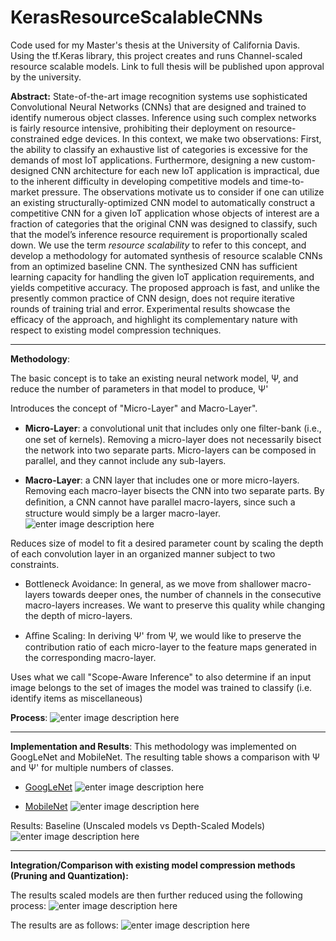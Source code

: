 # KerasResourceScalableCNNs
Code used for my Master's thesis at the University of California Davis.
Using the tf.Keras library, this project creates and runs Channel-scaled resource scalable models. Link to full thesis will be published upon approval by the university. 

**Abstract:**
State-of-the-art image recognition systems use sophisticated Convolutional Neural Networks (CNNs) that are designed and trained to identify numerous object classes. Inference using such complex networks is fairly resource intensive, prohibiting their deployment on resource-constrained edge devices. In this context, we make two observations: First, the ability to classify an exhaustive list of categories is excessive for the demands of most IoT applications. Furthermore, designing a new custom-designed CNN architecture for each new IoT application is impractical, due to the inherent difficulty in developing competitive models and time-to-market pressure. The observations motivate us to consider if one can utilize an existing structurally-optimized CNN model to automatically construct a competitive CNN for a given IoT application whose objects of interest are a fraction of categories that the original CNN was designed to classify, such that the model’s inference resource requirement is proportionally scaled down. We use the term *resource scalability* to refer to this concept, and develop a methodology for automated synthesis of resource scalable CNNs from an optimized baseline CNN. The synthesized CNN has sufficient learning capacity for handling the given IoT application requirements, and yields competitive accuracy. The proposed approach is fast, and unlike the presently common practice of CNN design, does not require iterative rounds of training trial and error. Experimental results showcase the efficacy of the approach, and highlight its complementary nature with respect to existing model compression techniques.

---
**Methodology**:

The basic concept is to take an existing neural network model, Ψ,  and reduce the number of parameters in that model to produce, Ψ'

Introduces the concept of "Micro-Layer" and Macro-Layer".

 - **Micro-Layer**:  a convolutional unit that includes only one ﬁlter-bank (i.e., one set of kernels). Removing a micro-layer does not necessarily bisect the network into two separate parts. Micro-layers can be composed in parallel, and they cannot include any sub-layers.

 - **Macro-Layer**: a CNN layer that includes one or more micro-layers. Removing each macro-layer bisects the CNN into two separate parts. By deﬁnition, a CNN cannot have parallel macro-layers, since such a structure would simply be a larger macro-layer. 
 ![enter image description here](https://drive.google.com/uc?export=view&id=1PSP18p8We8MM9XDLAVOUKPKr1qDeduPN
)

Reduces size of model to fit a desired parameter count by scaling the depth of each convolution layer in an organized manner subject to two constraints.

 - Bottleneck Avoidance: In general, as we move from shallower macro-layers towards deeper ones, the number of channels in the consecutive macro-layers increases. We want to preserve this quality while changing the depth of micro-layers. 
 
 - Aﬃne Scaling: In deriving Ψ' from Ψ, we would like to preserve the contribution ratio of each micro-layer to the feature maps generated in the corresponding macro-layer.

Uses what we call "Scope-Aware Inference" to also determine if an input image belongs to the set of images the model was trained to classify (i.e. identify items as miscellaneous)

**Process**:
![enter image description here](https://drive.google.com/uc?export=view&id=19KdP9hHF03PK_VYojeqh_KV7K3C_-RFR
)

---

**Implementation and Results**:
This methodology was implemented on GoogLeNet and MobileNet. The resulting table shows a comparison with Ψ and Ψ' for multiple numbers of classes.

 - [GoogLeNet](https://arxiv.org/abs/1409.4842)
![enter image description here](https://drive.google.com/uc?export=view&id=1W4XVg4CgJp25sZ3hwreJ_D8Xu0GVCuaX
)
 

 - [MobileNet](https://arxiv.org/abs/1704.04861)
![enter image description here](https://drive.google.com/uc?export=view&id=1YVyfnma7K-EpMxcjIZBGbxkA2Lysx8jf
)

Results: Baseline (Unscaled models vs Depth-Scaled Models)
![enter image description here](https://drive.google.com/uc?export=view&id=1AysGWr_PEfmHL5Qtmkop9Yj1nt7XDl1s
)

---
**Integration/Comparison with existing model compression methods (Pruning and Quantization):**

The results scaled models are then further reduced using the following process:
![enter image description here](https://drive.google.com/uc?export=view&id=1-xIBUvw_WRX6xOtEhce-1KIn7hyLeUDi
)

The results are as follows:
![enter image description here](https://drive.google.com/uc?export=view&id=1RLsyv2D_L3mlSwv8oLxmtDGP-RKP_j-I
)


